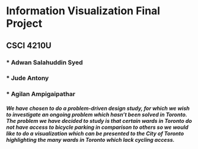 # Information Visualization Final Project 

## CSCI 4210U

### * Adwan Salahuddin Syed
### * Jude Antony
### * Agilan Ampigaipathar 

##### We have chosen to do a problem-driven design study, for which we wish to investigate an ongoing problem which hasn’t been solved in Toronto. The problem we have decided to study is that certain wards in Toronto do not have access to bicycle parking in comparison to others so we would like to do a visualization which can be presented to the City of Toronto highlighting the many wards in Toronto which lack cycling access.
